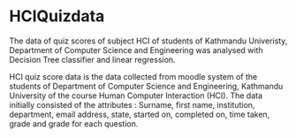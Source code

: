 # HCIQuizdata
The data of quiz scores of subject HCI of students of Kathmandu Univeristy, Department of Computer Science and Engineering was analysed with Decision Tree classifier and linear regression.

HCI quiz score data is the data collected from moodle system of the students of Department of Computer Science and Engineering, Kathmandu University of the course Human Computer Interaction (HCI). The data initially consisted of the attributes : Surname, first name, institution, department, email address, state, started on, completed on, time taken, grade and grade for each question.

